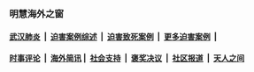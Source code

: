 
### 明慧海外之窗

####  [武汉肺炎](indexes/365.md?t=04271101) &nbsp;|&nbsp;  [迫害案例综述](indexes/328.md?t=04271101) &nbsp;|&nbsp; [迫害致死案例](indexes/277.md?t=04271101)  &nbsp;|&nbsp; [更多迫害案例](indexes/81.md?t=04271101)  &nbsp;|&nbsp; 
####  [时事评论](indexes/19.md?t=04271101) &nbsp;|&nbsp; [海外简讯](indexes/245.md?t=04271101)&nbsp;|&nbsp;  [社会支持](indexes/140.md?t=04271101) &nbsp;|&nbsp; [褒奖决议](indexes/282.md?t=04271101) &nbsp;|&nbsp; [社区报道](indexes/91.md?t=04271101)  &nbsp;|&nbsp; [天人之间](indexes/78.md?t=04271101) 

